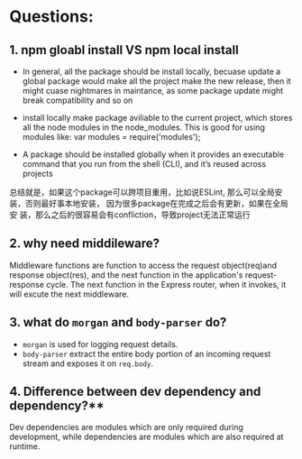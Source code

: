 # Questions:

## 1. **npm gloabl install VS npm local install**

- In general, all the package should be install locally, becuase update a global package would make all the project make the new             release, then it might cuase nightmares in maintance, as some package update might break compatibility and so on

- install locally make package aviliable to the current project, which stores all the node modules in the node_modules. This is            good for using modules like: var modules =  require('modules');  

- A package should be installed globally when it provides an executable command that you run from the shell (CLI), and it’s reused           across projects

总结就是，如果这个package可以跨项目重用，比如说ESLint, 那么可以全局安装，否则最好事本地安装， 因为很多package在完成之后会有更新，如果在全局安       装，那么之后的很容易会有confliction，导致project无法正常运行  

## 2. **why need middileware?**

Middleware functions are function to access the request object(req)and response object(res), and the next function in the application's request-response cycle. The next function in the Express router, when it invokes, it will excute the next middleware. 


## 3. **what do `morgan` and `body-parser` do?**

- `morgan` is used for logging request details.
- `body-parser` extract the entire body portion of an incoming request stream and exposes it on `req.body`.

## 4. Difference between dev dependency and dependency?**

Dev dependencies are modules which are only required during development, while dependencies are modules which are also required at runtime.



